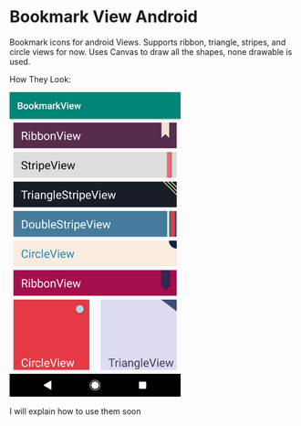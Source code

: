 # Bookmark View Android
Bookmark icons for android Views. Supports ribbon, triangle, stripes, and circle views for now.
Uses Canvas to draw all the shapes, none drawable is used.

How They Look:
<p/>
<img src="https://github.com/mustafatunc/bookmark-view-android/blob/master/screenshots/allviews.png" width="300">

<p/>
<p/>

I will explain how to use them soon